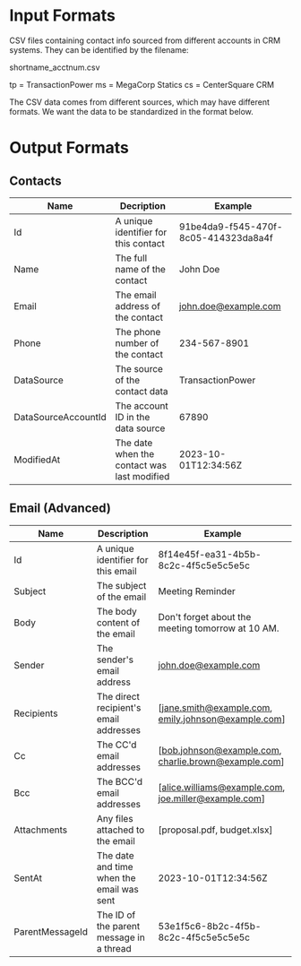 # Input Formats

CSV files containing contact info sourced from different accounts in CRM systems. They can be identified by
the filename:

shortname_acctnum.csv

tp = TransactionPower
ms = MegaCorp Statics
cs = CenterSquare CRM

The CSV data comes from different sources, which may have different formats. We want the data to be standardized in the format below.

# Output Formats

## Contacts

| Name | Decription | Example |
| ---- | ---------- | ------- |
| Id | A unique identifier for this contact | 91be4da9-f545-470f-8c05-414323da8a4f |
| Name | The full name of the contact | John Doe |
| Email | The email address of the contact | john.doe@example.com |
| Phone | The phone number of the contact | 234-567-8901 |
| DataSource | The source of the contact data | TransactionPower |
| DataSourceAccountId | The account ID in the data source | 67890 |
| ModifiedAt | The date when the contact was last modified | 2023-10-01T12:34:56Z |

## Email (Advanced)

| Name | Description | Example |
| ---- | ----------- | ------- |
| Id | A unique identifier for this email | 8f14e45f-ea31-4b5b-8c2c-4f5c5e5c5e5c |
| Subject | The subject of the email | Meeting Reminder |
| Body | The body content of the email | Don't forget about the meeting tomorrow at 10 AM. |
| Sender | The sender's email address | john.doe@example.com |
| Recipients | The direct recipient's email addresses | [jane.smith@example.com, emily.johnson@example.com] |
| Cc | The CC'd email addresses | [bob.johnson@example.com, charlie.brown@example.com] |
| Bcc | The BCC'd email addresses | [alice.williams@example.com, joe.miller@example.com] |
| Attachments | Any files attached to the email | [proposal.pdf, budget.xlsx] |
| SentAt | The date and time when the email was sent | 2023-10-01T12:34:56Z |
| ParentMessageId | The ID of the parent message in a thread | 53e1f5c6-8b2c-4f5b-8c2c-4f5c5e5c5e5c |
